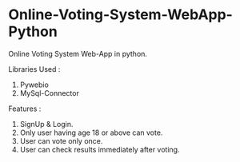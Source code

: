 # Online-Voting-System-WebApp-Python
Online Voting System Web-App in python.

Libraries Used :
  1. Pywebio 
  2. MySql-Connector

Features :
  1. SignUp & Login.
  2. Only user having age 18 or above can vote.
  3. User can vote only once.
  4. User can check results immediately after voting. 
